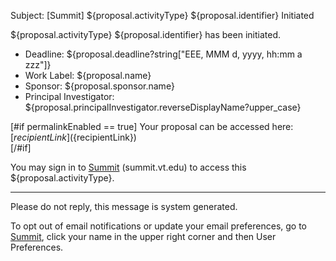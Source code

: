 Subject: [Summit] ${proposal.activityType} ${proposal.identifier} Initiated

${proposal.activityType} ${proposal.identifier} has been initiated.

* Deadline: ${proposal.deadline?string["EEE, MMM d, yyyy, hh:mm a zzz"]}
* Work Label: ${proposal.name}
* Sponsor: ${proposal.sponsor.name}
* Principal Investigator: ${proposal.principalInvestigator.reverseDisplayName?upper_case}

[#if permalinkEnabled == true]
Your proposal can be accessed here: [${recipientLink}](${recipientLink})  
[/#if]

You may sign in to [Summit](summit.vt.edu) (summit.vt.edu) to access this ${proposal.activityType}.

------------------------------------------------------------------------
Please do not reply, this message is system generated.

To opt out of email notifications or update your email preferences, go to [Summit](summit.vt.edu), click your name in the upper right corner and then User Preferences.
